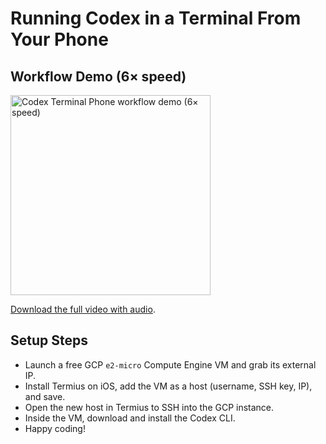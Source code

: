 # Running Codex in a Terminal From Your Phone

## Workflow Demo (6× speed)

<img src="ScreenRecording_09-28-2025_21-14-54_1_speed6.gif" alt="Codex Terminal Phone workflow demo (6× speed)" width="320">

[Download the full video with audio](ScreenRecording_09-28-2025%2021-14-54_1_speed6.mp4).

## Setup Steps

- Launch a free GCP `e2-micro` Compute Engine VM and grab its external IP.
- Install Termius on iOS, add the VM as a host (username, SSH key, IP), and save.
- Open the new host in Termius to SSH into the GCP instance.
- Inside the VM, download and install the Codex CLI.
- Happy coding!
